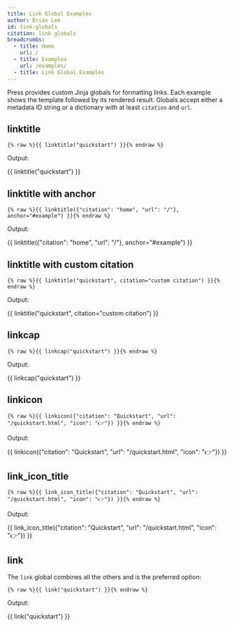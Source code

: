 ```yaml
---
title: Link Global Examples
author: Brian Lee
id: link-globals
citation: link globals
breadcrumbs:
  - title: Home
    url: /
  - title: Examples
    url: /examples/
  - title: Link Global Examples
---
```


Press provides custom Jinja globals for formatting links. Each example
shows the template followed by its rendered result. Globals accept either a
metadata ID string or a dictionary with at least `citation` and `url`.

## linktitle

```jinja
{% raw %}{{ linktitle("quickstart") }}{% endraw %}
```

Output:

{{ linktitle("quickstart") }}

## linktitle with anchor

```jinja
{% raw %}{{ linktitle({"citation": "home", "url": "/"}, anchor="#example") }}{% endraw %}
```

Output:

{{ linktitle({"citation": "home", "url": "/"}, anchor="#example") }}

## linktitle with custom citation

```jinja
{% raw %}{{ linktitle("quickstart", citation="custom citation") }}{% endraw %}
```

Output:

{{ linktitle("quickstart", citation="custom citation") }}

## linkcap

```jinja
{% raw %}{{ linkcap("quickstart") }}{% endraw %}
```

Output:

{{ linkcap("quickstart") }}

## linkicon

```jinja
{% raw %}{{ linkicon({"citation": "Quickstart", "url": "/quickstart.html", "icon": "👉"}) }}{% endraw %}
```

Output:

{{ linkicon({"citation": "Quickstart", "url": "/quickstart.html", "icon": "👉"}) }}

## link_icon_title

```jinja
{% raw %}{{ link_icon_title({"citation": "Quickstart", "url": "/quickstart.html", "icon": "👉"}) }}{% endraw %}
```

Output:

{{ link_icon_title({"citation": "Quickstart", "url": "/quickstart.html", "icon": "👉"}) }}

## link

The `link` global combines all the others and is the preferred option:

```jinja
{% raw %}{{ link("quickstart") }}{% endraw %}
```

Output:

{{ link("quickstart") }}

